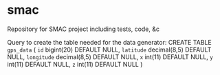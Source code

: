 # smac
Repository for SMAC project including tests, code, &amp;c

Query to create the table needed for the data generator:
CREATE TABLE `gps_data` (
  `id` bigint(20) DEFAULT NULL,
  `latitude` decimal(8,5) DEFAULT NULL,
  `longitude` decimal(8,5) DEFAULT NULL,
  `x` int(11) DEFAULT NULL,
  `y` int(11) DEFAULT NULL,
  `z` int(11) DEFAULT NULL
)
